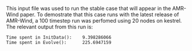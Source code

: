 This input file was used to run the stable case that will appear in the AMR-Wind paper. To demostrate that this case runs with the latest release of AMR-Wind, a 100 timestep run was perfomed using 20 nodes on kestrel. The relevant output from this run is:

```
Time spent in InitData():    9.398286066
Time spent in Evolve():      225.6947159
```
